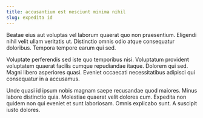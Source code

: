 ```yaml
---
title: accusantium est nesciunt minima nihil
slug: expedita id
---
```


Beatae eius aut voluptas vel laborum quaerat quo non praesentium. Eligendi nihil velit ullam veritatis ut. Distinctio omnis odio atque consequatur doloribus. Tempora tempore earum qui sed.

Voluptate perferendis sed iste quo temporibus nisi. Voluptatum provident voluptatem quaerat facilis cumque repudiandae itaque. Dolorem qui sed. Magni libero asperiores quasi. Eveniet occaecati necessitatibus adipisci qui consequatur in a accusamus.

Unde quasi id ipsum nobis magnam saepe recusandae quod maiores. Minus labore distinctio quia. Molestiae quaerat velit dolores cum. Expedita non quidem non qui eveniet et sunt laboriosam. Omnis explicabo sunt. A suscipit iusto dolores.
